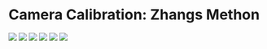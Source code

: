 # Camera Calibration: Zhangs Methon

![](./1.jpg)
![](./2.jpg)
![](./3.jpg)
![](./4.jpg)
![](./5.jpg)
![](./6.jpg)
